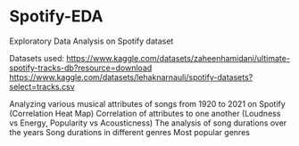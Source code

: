 # Spotify-EDA
Exploratory Data Analysis on Spotify dataset

Datasets used:
https://www.kaggle.com/datasets/zaheenhamidani/ultimate-spotify-tracks-db?resource=download
https://www.kaggle.com/datasets/lehaknarnauli/spotify-datasets?select=tracks.csv

Analyzing various musical attributes of songs from 1920 to 2021 on Spotify (Correlation Heat Map)
Correlation of attributes to one another (Loudness vs Energy, Popularity vs Acousticness)
The analysis of song durations over the years
Song durations in different genres
Most popular genres

